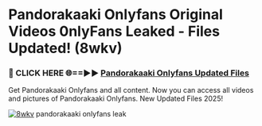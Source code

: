 # Pandorakaaki Onlyfans Original Videos 0nlyFans Leaked - Files Updated! (8wkv)

<h3>🔴 CLICK HERE 🌐==►► <a href="https://tinyurl.com/2wckxsce" rel="nofollow">Pandorakaaki Onlyfans Updated Files</a></h3>

Get Pandorakaaki Onlyfans and all content. Now you can access all videos and pictures of Pandorakaaki Onlyfans. New Updated Files 2025!

[![8wkv](https://i.imgur.com/AFduVYN.gif)](https://tinyurl.com/2wckxsce)
pandorakaaki onlyfans leak